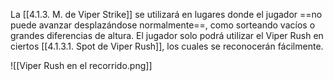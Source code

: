
La [[4.1.3. M. de Viper Strike]] se utilizará en lugares donde el jugador ==no puede avanzar desplazándose normalmente==, como sorteando vacíos o grandes diferencias de altura. El jugador solo podrá utilizar el Viper Rush en ciertos [[4.1.3.1. Spot de Viper Rush]], los cuales se reconocerán fácilmente.

![[Viper Rush en el recorrido.png]]
